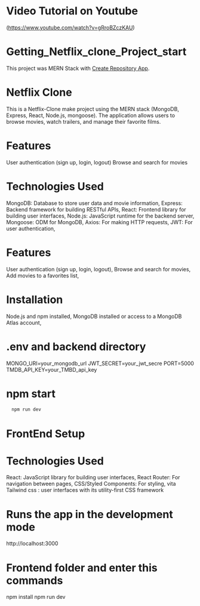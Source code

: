 # Video Tutorial on Youtube
(https://www.youtube.com/watch?v=gRroBZczKAU)

# Getting_Netflix_clone_Project_start
This project was MERN Stack with [Create Repository App](https://github.com/Dhameliyachintan/Netflix).

# Netflix Clone
This is a Netflix-Clone make project using the MERN stack (MongoDB, Express, React, Node.js, mongoose). The application allows users to browse movies, watch trailers, and manage their favorite films.

# Features
User authentication (sign up, login, logout)
Browse and search for movies

# Technologies Used
MongoDB: Database to store user data and movie information,
Express: Backend framework for building RESTful APIs,
React: Frontend library for building user interfaces,
Node.js: JavaScript runtime for the backend server,
Mongoose: ODM for MongoDB,
Axios: For making HTTP requests,
JWT: For user authentication,

# Features
User authentication (sign up, login, logout),
Browse and search for movies,
Add movies to a favorites list,

# Installation
Node.js and npm installed, 
MongoDB installed or access to a MongoDB Atlas account,

# .env and backend directory
MONGO_URI=your_mongodb_url
JWT_SECRET=your_jwt_secre
PORT=5000
TMDB_API_KEY=your_TMBD_api_key

# npm start
```bash
  npm run dev
```

# FrontEnd Setup 
# Technologies Used
React: JavaScript library for building user interfaces, 
React Router: For navigation between pages, 
CSS/Styled Components: For styling, 
vita Tailwind css : user interfaces with its utility-first CSS framework

# Runs the app in the development mode
http://localhost:3000

# Frontend folder and enter this commands
npm install
npm run dev


